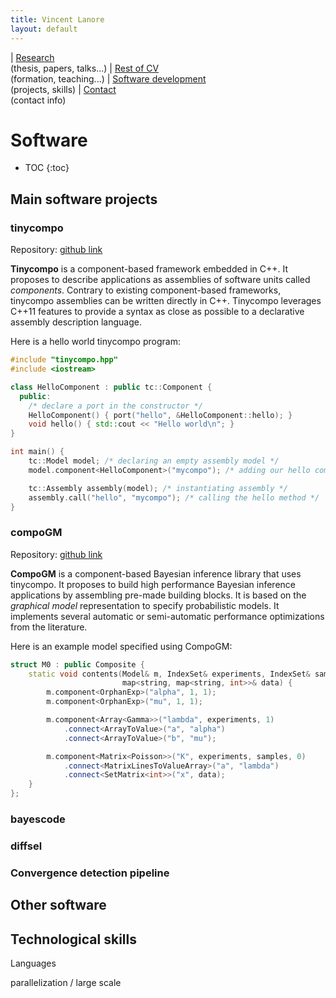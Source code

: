```yaml
---
title: Vincent Lanore
layout: default
---
```


| [Research](index.html)<br/>(thesis, papers, talks...) | [Rest of CV](cv.html)<br/>(formation, teaching...) | [Software development](soft.html)<br/>(projects, skills) | [Contact](contact.html)<br/>(contact info)

# Software
* TOC
{:toc}

## Main software projects

### tinycompo

Repository: [github link](https://github.com/vlanore/tinycompo)

**Tinycompo** is a component-based framework embedded in C++. It proposes to describe applications as assemblies of software units called *components*.
Contrary to existing component-based frameworks, tinycompo assemblies can be written directly in C++.
Tinycompo leverages C++11 features to provide a syntax as close as possible to a declarative assembly description language.

Here is a hello world tinycompo program:
```c++
#include "tinycompo.hpp"
#include <iostream>

class HelloComponent : public tc::Component {
  public:
    /* declare a port in the constructor */
    HelloComponent() { port("hello", &HelloComponent::hello); } 
    void hello() { std::cout << "Hello world\n"; }
}

int main() {
    tc::Model model; /* declaring an empty assembly model */
    model.component<HelloComponent>("mycompo"); /* adding our hello component */

    tc::Assembly assembly(model); /* instantiating assembly */
    assembly.call("hello", "mycompo"); /* calling the hello method */
}
```

### compoGM

Repository: [github link](https://github.com/vlanore/compoGM)

**CompoGM** is a component-based Bayesian inference library that uses tinycompo.
It proposes to build high performance Bayesian inference applications by assembling pre-made building blocks.
It is based on the *graphical model* representation to specify probabilistic models.
It implements several automatic or semi-automatic performance optimizations from the literature.

Here is an example model specified using CompoGM:

```c++
struct M0 : public Composite {
    static void contents(Model& m, IndexSet& experiments, IndexSet& samples,
                         map<string, map<string, int>>& data) {
        m.component<OrphanExp>("alpha", 1, 1);
        m.component<OrphanExp>("mu", 1, 1);

        m.component<Array<Gamma>>("lambda", experiments, 1)
            .connect<ArrayToValue>("a", "alpha")
            .connect<ArrayToValue>("b", "mu");

        m.component<Matrix<Poisson>>("K", experiments, samples, 0)
            .connect<MatrixLinesToValueArray>("a", "lambda")
            .connect<SetMatrix<int>>("x", data);
    }
};
```

### bayescode

### diffsel

### Convergence detection pipeline 

## Other software

## Technological skills

Languages

parallelization / large scale